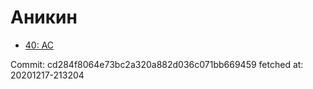 # Аникин
- [40: AC](40.md)

Commit: cd284f8064e73bc2a320a882d036c071bb669459
 fetched at: 20201217-213204
